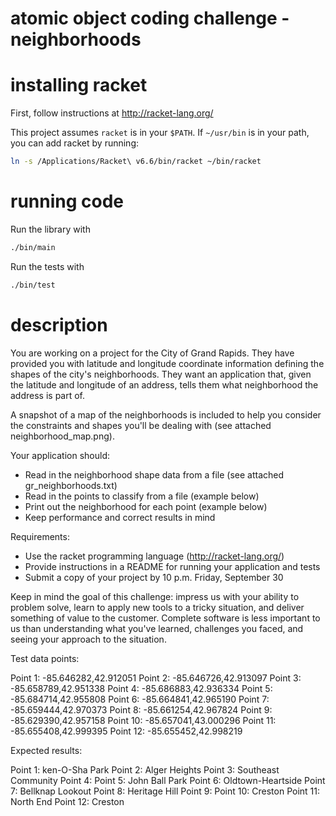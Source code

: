 # atomic object coding challenge - neighborhoods

# installing racket

First, follow instructions at http://racket-lang.org/

This project assumes `racket` is in your `$PATH`. If `~/usr/bin` is in your path, you can add racket by running:

```sh
ln -s /Applications/Racket\ v6.6/bin/racket ~/bin/racket
```

# running code

Run the library with

```sh
./bin/main
```

Run the tests with

```sh
./bin/test
```

# description

You are working on a project for the City of Grand Rapids. They have provided you with latitude and longitude coordinate information defining the shapes of the city's neighborhoods. They want an application that, given the latitude and longitude of an address, tells them what neighborhood the address is part of.

A snapshot of a map of the neighborhoods is included to help you consider the constraints and shapes you'll be dealing with (see attached neighborhood_map.png).

Your application should:

* Read in the neighborhood shape data from a file (see attached gr_neighborhoods.txt)
* Read in the points to classify from a file (example below)
* Print out the neighborhood for each point (example below)
* Keep performance and correct results in mind

Requirements:

* Use the racket programming language (http://racket-lang.org/)
* Provide instructions in a README for running your application and tests
* Submit a copy of your project by 10 p.m. Friday, September 30

Keep in mind the goal of this challenge: impress us with your ability to problem solve, learn to apply new tools to a tricky situation, and deliver something of value to the customer. Complete software is less important to us than understanding what you've learned, challenges you faced, and seeing your approach to the situation.

Test data points:

Point 1: -85.646282,42.912051
Point 2: -85.646726,42.913097
Point 3: -85.658789,42.951338
Point 4: -85.686883,42.936334
Point 5: -85.684714,42.955808
Point 6: -85.664841,42.965190
Point 7: -85.659444,42.970373
Point 8: -85.661254,42.967824
Point 9: -85.629390,42.957158
Point 10: -85.657041,43.000296
Point 11: -85.655408,42.999395
Point 12: -85.655452,42.998219

Expected results:

Point 1: ken-O-Sha Park
Point 2: Alger Heights
Point 3: Southeast Community
Point 4: <none>
Point 5: John Ball Park
Point 6: Oldtown-Heartside
Point 7: Bellknap Lookout
Point 8: Heritage Hill
Point 9: <none>
Point 10: Creston
Point 11: North End
Point 12: Creston

